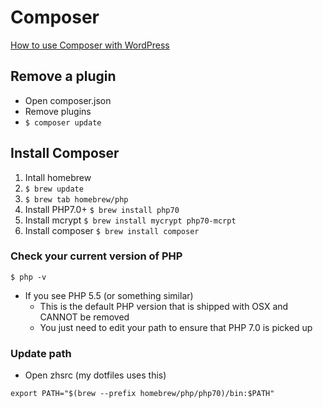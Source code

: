 # Composer

[How to use Composer with WordPress](https://roots.io/using-composer-with-wordpress/)

## Remove a plugin

* Open composer.json
* Remove plugins
* `$ composer update`

## Install Composer

1. Intall homebrew
2. `$ brew update`
3. `$ brew tab homebrew/php`
4. Install PHP7.0+ `$ brew install php70`
5. Install mcrypt `$ brew install mycrypt php70-mcrpt`
6. Install composer `$ brew install composer`

### Check your current version of PHP

`$ php -v`

* If you see PHP 5.5 (or something similar)
  * This is the default PHP version that is shipped with OSX and CANNOT be removed
  * You just need to edit your path to ensure that PHP 7.0 is picked up

### Update path

* Open zhsrc (my dotfiles uses this)

`export PATH="$(brew --prefix homebrew/php/php70)/bin:$PATH"`

